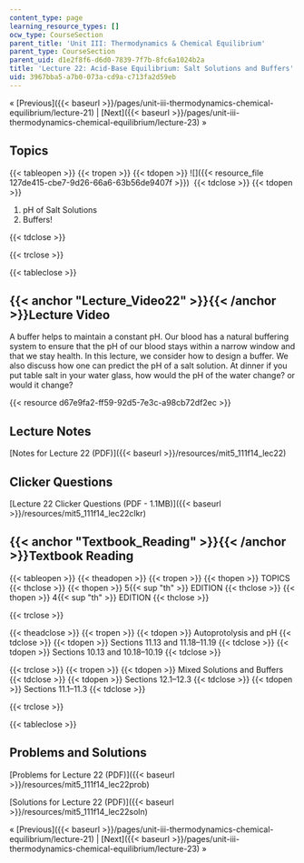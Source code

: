 ```yaml
---
content_type: page
learning_resource_types: []
ocw_type: CourseSection
parent_title: 'Unit III: Thermodynamics & Chemical Equilibrium'
parent_type: CourseSection
parent_uid: d1e2f8f6-d6d0-7839-7f7b-8fc6a1024b2a
title: 'Lecture 22: Acid-Base Equilibrium: Salt Solutions and Buffers'
uid: 3967bba5-a7b0-073a-cd9a-c713fa2d59eb
---
```


« [Previous]({{< baseurl >}}/pages/unit-iii-thermodynamics-chemical-equilibrium/lecture-21) | [Next]({{< baseurl >}}/pages/unit-iii-thermodynamics-chemical-equilibrium/lecture-23) »

Topics
------

{{< tableopen >}}
{{< tropen >}}
{{< tdopen >}}
![]({{< resource_file 127de415-cbe7-9d26-66a6-63b56de9407f >}}) 
{{< tdclose >}}
{{< tdopen >}}


1.  pH of Salt Solutions
2.  Buffers!


{{< tdclose >}}

{{< trclose >}}

{{< tableclose >}}

{{< anchor "Lecture_Video22" >}}{{< /anchor >}}Lecture Video
------------------------------------------------------------

A buffer helps to maintain a constant pH. Our blood has a natural buffering system to ensure that the pH of our blood stays within a narrow window and that we stay health. In this lecture, we consider how to design a buffer. We also discuss how one can predict the pH of a salt solution. At dinner if you put table salt in your water glass, how would the pH of the water change? or would it change?

{{< resource d67e9fa2-ff59-92d5-7e3c-a98cb72df2ec >}}

Lecture Notes
-------------

[Notes for Lecture 22 (PDF)]({{< baseurl >}}/resources/mit5_111f14_lec22)

Clicker Questions
-----------------

[Lecture 22 Clicker Questions (PDF - 1.1MB)]({{< baseurl >}}/resources/mit5_111f14_lec22clkr)

{{< anchor "Textbook_Reading" >}}{{< /anchor >}}Textbook Reading
----------------------------------------------------------------

{{< tableopen >}}
{{< theadopen >}}
{{< tropen >}}
{{< thopen >}}
TOPICS
{{< thclose >}}
{{< thopen >}}
5{{< sup "th" >}} EDITION
{{< thclose >}}
{{< thopen >}}
4{{< sup "th" >}} EDITION
{{< thclose >}}

{{< trclose >}}

{{< theadclose >}}
{{< tropen >}}
{{< tdopen >}}
Autoprotolysis and pH
{{< tdclose >}}
{{< tdopen >}}
Sections 11.13 and 11.18–11.19
{{< tdclose >}}
{{< tdopen >}}
Sections 10.13 and 10.18–10.19
{{< tdclose >}}

{{< trclose >}}
{{< tropen >}}
{{< tdopen >}}
Mixed Solutions and Buffers
{{< tdclose >}}
{{< tdopen >}}
Sections 12.1–12.3
{{< tdclose >}}
{{< tdopen >}}
Sections 11.1–11.3
{{< tdclose >}}

{{< trclose >}}

{{< tableclose >}}

Problems and Solutions
----------------------

[Problems for Lecture 22 (PDF)]({{< baseurl >}}/resources/mit5_111f14_lec22prob)

[Solutions for Lecture 22 (PDF)]({{< baseurl >}}/resources/mit5_111f14_lec22soln)

« [Previous]({{< baseurl >}}/pages/unit-iii-thermodynamics-chemical-equilibrium/lecture-21) | [Next]({{< baseurl >}}/pages/unit-iii-thermodynamics-chemical-equilibrium/lecture-23) »